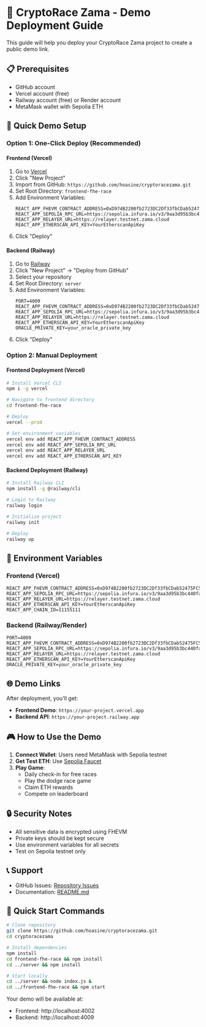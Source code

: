 # 🚀 CryptoRace Zama - Demo Deployment Guide

This guide will help you deploy your CryptoRace Zama project to create a public demo link.

## 📋 Prerequisites

- GitHub account
- Vercel account (free)
- Railway account (free) or Render account
- MetaMask wallet with Sepolia ETH

## 🎯 Quick Demo Setup

### Option 1: One-Click Deploy (Recommended)

#### Frontend (Vercel)
1. Go to [Vercel](https://vercel.com)
2. Click "New Project"
3. Import from GitHub: `https://github.com/hoasine/cryptoracezama.git`
4. Set Root Directory: `frontend-fhe-race`
5. Add Environment Variables:
   ```
   REACT_APP_FHEVM_CONTRACT_ADDRESS=0xD974B2200fb2723DC2Df33fbCDab52475FC563D5
   REACT_APP_SEPOLIA_RPC_URL=https://sepolia.infura.io/v3/9aa3d95b3bc440fa88ea12eaa4456161
   REACT_APP_RELAYER_URL=https://relayer.testnet.zama.cloud
   REACT_APP_ETHERSCAN_API_KEY=YourEtherscanApiKey
   ```
6. Click "Deploy"

#### Backend (Railway)
1. Go to [Railway](https://railway.app)
2. Click "New Project" → "Deploy from GitHub"
3. Select your repository
4. Set Root Directory: `server`
5. Add Environment Variables:
   ```
   PORT=4009
   REACT_APP_FHEVM_CONTRACT_ADDRESS=0xD974B2200fb2723DC2Df33fbCDab52475FC563D5
   REACT_APP_SEPOLIA_RPC_URL=https://sepolia.infura.io/v3/9aa3d95b3bc440fa88ea12eaa4456161
   REACT_APP_RELAYER_URL=https://relayer.testnet.zama.cloud
   REACT_APP_ETHERSCAN_API_KEY=YourEtherscanApiKey
   ORACLE_PRIVATE_KEY=your_oracle_private_key
   ```
6. Click "Deploy"

### Option 2: Manual Deployment

#### Frontend Deployment (Vercel)
```bash
# Install Vercel CLI
npm i -g vercel

# Navigate to frontend directory
cd frontend-fhe-race

# Deploy
vercel --prod

# Set environment variables
vercel env add REACT_APP_FHEVM_CONTRACT_ADDRESS
vercel env add REACT_APP_SEPOLIA_RPC_URL
vercel env add REACT_APP_RELAYER_URL
vercel env add REACT_APP_ETHERSCAN_API_KEY
```

#### Backend Deployment (Railway)
```bash
# Install Railway CLI
npm install -g @railway/cli

# Login to Railway
railway login

# Initialize project
railway init

# Deploy
railway up
```

## 🔧 Environment Variables

### Frontend (Vercel)
```env
REACT_APP_FHEVM_CONTRACT_ADDRESS=0xD974B2200fb2723DC2Df33fbCDab52475FC563D5
REACT_APP_SEPOLIA_RPC_URL=https://sepolia.infura.io/v3/9aa3d95b3bc440fa88ea12eaa4456161
REACT_APP_RELAYER_URL=https://relayer.testnet.zama.cloud
REACT_APP_ETHERSCAN_API_KEY=YourEtherscanApiKey
REACT_APP_CHAIN_ID=11155111
```

### Backend (Railway/Render)
```env
PORT=4009
REACT_APP_FHEVM_CONTRACT_ADDRESS=0xD974B2200fb2723DC2Df33fbCDab52475FC563D5
REACT_APP_SEPOLIA_RPC_URL=https://sepolia.infura.io/v3/9aa3d95b3bc440fa88ea12eaa4456161
REACT_APP_RELAYER_URL=https://relayer.testnet.zama.cloud
REACT_APP_ETHERSCAN_API_KEY=YourEtherscanApiKey
ORACLE_PRIVATE_KEY=your_oracle_private_key
```

## 🌐 Demo Links

After deployment, you'll get:

- **Frontend Demo**: `https://your-project.vercel.app`
- **Backend API**: `https://your-project.railway.app`

## 🎮 How to Use the Demo

1. **Connect Wallet**: Users need MetaMask with Sepolia testnet
2. **Get Test ETH**: Use [Sepolia Faucet](https://sepoliafaucet.com)
3. **Play Game**: 
   - Daily check-in for free races
   - Play the dodge race game
   - Claim ETH rewards
   - Compete on leaderboard

## 🔒 Security Notes

- All sensitive data is encrypted using FHEVM
- Private keys should be kept secure
- Use environment variables for all secrets
- Test on Sepolia testnet only

## 📞 Support

- GitHub Issues: [Repository Issues](https://github.com/hoasine/cryptoracezama/issues)
- Documentation: [README.md](README.md)

## 🚀 Quick Start Commands

```bash
# Clone repository
git clone https://github.com/hoasine/cryptoracezama.git
cd cryptoracezama

# Install dependencies
npm install
cd frontend-fhe-race && npm install
cd ../server && npm install

# Start locally
cd ../server && node index.js &
cd ../frontend-fhe-race && npm start
```

Your demo will be available at:
- Frontend: http://localhost:4002
- Backend: http://localhost:4009
